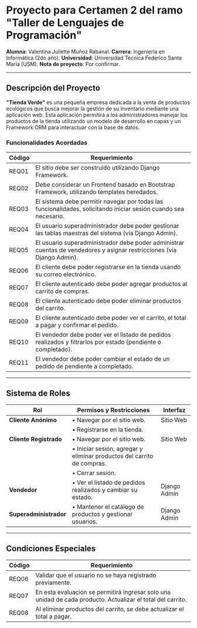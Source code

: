 # Proyecto para Certamen 2 del ramo "Taller de Lenguajes de Programación"

**Alumna**: Valentina Juliette Muñoz Rabanal.
**Carrera**: Ingeniería en Informática (2do año).
**Universidad**: Universidad Técnica Federico Santa María (USM).
**Nota de proyecto**: Por confirmar.

---

## Descripción del Proyecto

**"Tienda Verde"** es una pequeña empresa dedicada a la venta de productos ecológicos que busca mejorar la gestión de su inventario mediante una aplicación web. Esta aplicación permitirá a los administradores manejar los productos de la tienda utilizando un modelo de desarrollo en capas y un Framework ORM para interactuar con la base de datos.

### Funcionalidades Acordadas

| **Código** | **Requerimiento**                                                                                     |
|------------|-------------------------------------------------------------------------------------------------------|
| REQ01      | El sitio debe ser construido utilizando Django Framework.                                              |
| REQ02      | Debe considerar un Frontend basado en Bootstrap Framework, utilizando templates heredados.             |
| REQ03      | El sistema debe permitir navegar por todas las funcionalidades, solicitando iniciar sesión cuando sea necesario. |
| REQ04      | El usuario superadministrador debe poder gestionar las tablas maestras del sistema (vía Django Admin). |
| REQ05      | El usuario superadministrador debe poder administrar cuentas de vendedores y asignar restricciones (vía Django Admin). |
| REQ06      | El cliente debe poder registrarse en la tienda usando su correo electrónico.                           |
| REQ07      | El cliente autenticado debe poder agregar productos al carrito de compras.                             |
| REQ08      | El cliente autenticado debe poder eliminar productos del carrito.                                      |
| REQ09      | El cliente autenticado debe poder ver el carrito, el total a pagar y confirmar el pedido.              |
| REQ10      | El vendedor debe poder ver el listado de pedidos realizados y filtrarlos por estado (pendiente o completado). |
| REQ11      | El vendedor debe poder cambiar el estado de un pedido de pendiente a completado.                       |

---

## Sistema de Roles

| **Rol**               | **Permisos y Restricciones**                                                                | **Interfaz**        |
|-----------------------|---------------------------------------------------------------------------------------------|---------------------|
| **Cliente Anónimo**    | • Navegar por el sitio web.                                                                 | Sitio Web           |
|                       | • Registrarse en la tienda.                                                                 |                     |
| **Cliente Registrado** | • Navegar por el sitio web.                                                                 | Sitio Web           |
|                       | • Iniciar sesión, agregar y eliminar productos del carrito de compras.                       |                     |
|                       | • Cerrar sesión.                                                                            |                     |
| **Vendedor**           | • Ver el listado de pedidos realizados y cambiar su estado.                                 | Django Admin        |
| **Superadministrador** | • Mantener el catálogo de productos y gestionar usuarios.                                    | Django Admin        |

---

## Condiciones Especiales

| **Código** | **Requerimiento**                                                                                     |
|------------|-------------------------------------------------------------------------------------------------------|
| REQ06      | Validar que el usuario no se haya registrado previamente.                                              |
| REQ07      | En esta evaluación se permitirá ingresar solo una unidad de cada producto. Actualizar el total del carrito. |
| REQ08      | Al eliminar productos del carrito, se debe actualizar el total a pagar.                                |
